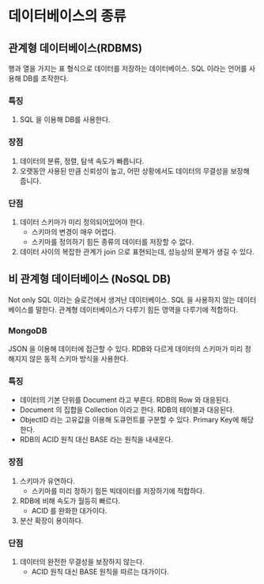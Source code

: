 # 데이터베이스의 종류

## 관계형 데이터베이스(RDBMS)
행과 열을 가지는 표 형식으로 데이터를 저장하는 데이터베이스. SQL 이라는 언어를 사용해 DB를 조작한다.
### 특징
1. SQL 을 이용해 DB를 사용한다.
### 장점
1. 데이터의 분류, 정렬, 탐색 속도가 빠릅니다.
2. 오랫동안 사용된 만큼 신뢰성이 높고, 어떤 상황에서도 데이터의 무결성을 보장해 줍니다.
### 단점
1. 데이터 스키마가 미리 정의되어있어야 한다.
    - 스키마의 변경이 매우 어렵다.
    - 스키마를 정의하기 힘든 종류의 데이터를 저장할 수 없다.
2. 데이터 사이의 복잡한 관계가 join 으로 표현되는데, 성능상의 문제가 생길 수 있다.

## 비 관계형 데이터베이스 (NoSQL DB)
Not only SQL 이라는 슬로건에서 생겨난 데이터베이스. SQL 을 사용하지 않는 데이터베이스를 말한다.
관계형 데이터베이스가 다루기 힘든 영역을 다루기에 적합하다.

### MongoDB
JSON 을 이용해 데이터에 접근할 수 있다. RDB와 다르게 데이터의 스키마가 미리 정해지지 않은 동적 스키마 방식을 사용한다.
### 특징
- 데이터의 기본 단위를 Document 라고 부른다. RDB의 Row 와 대응된다.
- Document 의 집합을 Collection 이라고 한다. RDB의 테이블과 대응된다.
- ObjectID 라는 고유값을 이용해 도큐먼트를 구분할 수 있다. Primary Key에 해당한다.
- RDB의 ACID 원칙 대신 BASE 라는 원칙을 내새운다.

### 장점
1. 스키마가 유연하다.
    - 스키마를 미리 정하기 힘든 빅데이터를 저장하기에 적합하다.
2. RDB에 비해 속도가 월등히 빠르다.
    - ACID 를 완화한 대가이다.
3. 분산 확장이 용이하다.

### 단점
1. 데이터의 완전한 무결성을 보장하지 않는다.
    - ACID 원칙 대신 BASE 원칙을 따르는 대가이다.